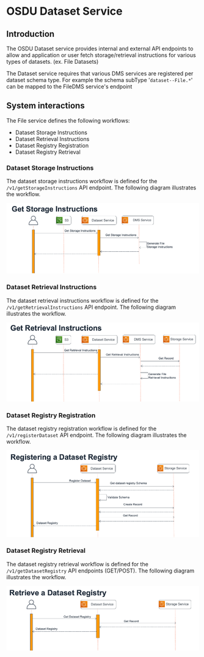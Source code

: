 # OSDU Dataset Service

## Introduction

The OSDU Dataset service provides internal and external API endpoints to allow and application or user fetch storage/retrieval instructions for various types of datasets.  (ex. File Datasets)

The Dataset service requires that various DMS services are registered per dataset schema type.  For example the schema subType '`dataset--File.*`' can be mapped to the FileDMS service's endpoint

## System interactions

The File service defines the following workflows:

* Dataset Storage Instructions
* Dataset Retrieval Instructions
* Dataset Registry Registration
* Dataset Registry Retrieval

### Dataset Storage Instructions

The dataset storage instructions workflow is defined for the `/v1/getStorageInstructions` API endpoint.  The following diagram illustrates the workflow.

![OSDU Dataset Service getStorageInstructions](img/getStorageInstructions.png)

### Dataset Retrieval Instructions

The dataset retrieval instructions workflow is defined for the `/v1/getRetrievalInstructions` API endpoint.  The following diagram illustrates the workflow.

![OSDU Dataset Service getRetrievalInstructions](img/getRetrievalInstructions.png)

### Dataset Registry Registration

The dataset registry registration workflow is defined for the `/v1/registerDataset` API endpoint. The following diagram illustrates the workflow.

![OSDU Dataset Service registerDatasetRegistry](img/registerDatasetRegistry.png)

### Dataset Registry Retrieval

The dataset registry retrieval workflow is defined for the `/v1/getDatasetRegistry` API endpoints (GET/POST). The following diagram illustrates the workflow.

![OSDU Dataset Service getDatasetRegistry](img/getDatasetRegistry.png)
